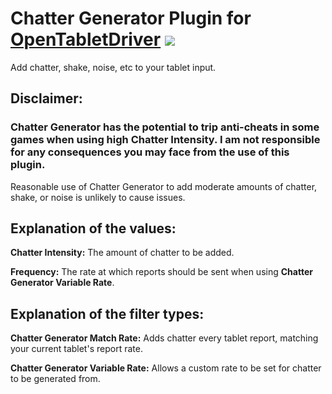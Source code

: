 # Chatter Generator Plugin for [OpenTabletDriver](https://github.com/OpenTabletDriver/OpenTabletDriver) [![](https://img.shields.io/github/downloads/Kuuuube/Chatter_Generator/total.svg)](https://github.com/Kuuuube/Chatter_Generator/releases/latest)

Add chatter, shake, noise, etc to your tablet input.

## Disclaimer:

### Chatter Generator has the potential to trip anti-cheats in some games when using high Chatter Intensity. I am not responsible for any consequences you may face from the use of this plugin.

Reasonable use of Chatter Generator to add moderate amounts of chatter, shake, or noise is unlikely to cause issues.

## Explanation of the values:

**Chatter Intensity:** The amount of chatter to be added.

**Frequency:** The rate at which reports should be sent when using **Chatter Generator Variable Rate**. 

## Explanation of the filter types:

**Chatter Generator Match Rate:** Adds chatter every tablet report, matching your current tablet's report rate.

**Chatter Generator Variable Rate:** Allows a custom rate to be set for chatter to be generated from.
